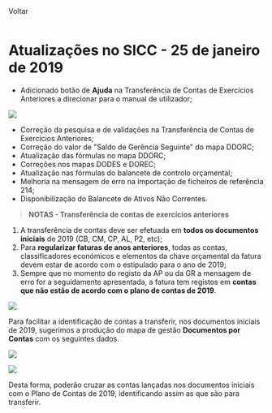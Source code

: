 <div style="width:100%; height:30px"><span onclick="loadMdDoc('atualizacoes', ['btnMenu'],'', null)" class="voltar">Voltar</span></div>

# Atualizações no SICC - 25 de janeiro de 2019

- Adicionado botão de **Ajuda** na Transferência de Contas de Exercícios Anteriores a direcionar para o manual de utilizador;

![](https://spmssicc.github.io/pages/markdown/atual_sist_25_jan_9.assets/atual_sist_25_jan_9-5ef4af85.png)

- Correção da pesquisa e de validações na Transferência de Contas de Exercícios Anteriores;
- Correção do valor de "Saldo de Gerência Seguinte" do mapa DDORC;
- Atualização das fórmulas no mapa DDORC;
- Correções nos mapas DODES e DOREC;
- Atualização nas fórmulas do balancete de controlo orçamental;
- Melhoria na mensagem de erro na importação de ficheiros de referência 214;
- Disponibilização do Balancete de Ativos Não Correntes.

>**NOTAS - Transferência de contas de exercícios anteriores**

1. A transferência de contas deve ser efetuada em **todos os documentos iniciais** de 2019 (CB, CM, CP, AL, P2, etc);
2. Para **regularizar faturas de anos anteriores**, todas as contas, classificadores económicos e elementos da chave orçamental da fatura devem estar de acordo com o estipulado para o ano de 2019;
3. Sempre que no momento do registo da AP ou da GR a mensagem de erro for a seguidamente apresentada, a fatura tem registos em **contas que não estão de acordo com o plano de contas de 2019**.

![](https://spmssicc.github.io/pages/markdown/atual_sist_25_jan_9.assets/atual_sist_25_jan_9-611bac5b.png)

Para facilitar a identificação de contas a transferir, nos documentos iniciais de 2019, sugerimos a produção do mapa de gestão **Documentos por Contas** com os seguintes dados.

![](https://spmssicc.github.io/pages/markdown/atual_sist_17_jan_9.assets/atual_sist_17_jan_9-7ccace29.png)

![](https://spmssicc.github.io/pages/markdown/atual_sist_17_jan_9.assets/atual_sist_17_jan_9-66091d00.png)

Desta forma, poderão cruzar as contas lançadas nos documentos iniciais com o Plano de Contas de 2019, identificando assim as que são para transferir.
